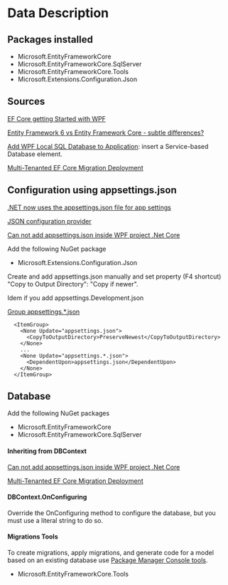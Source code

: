 ﻿# Data Description

## Packages installed
- Microsoft.EntityFrameworkCore
- Microsoft.EntityFrameworkCore.SqlServer
- Microsoft.EntityFrameworkCore.Tools
- Microsoft.Extensions.Configuration.Json


## Sources
[EF Core getting Started with WPF](https://docs.microsoft.com/en-us/ef/core/get-started/wpf)

[Entity Framework 6 vs Entity Framework Core - subtle differences?](https://stackoverflow.com/questions/61153920/entity-framework-6-vs-entity-framework-core-subtle-differences#61154482)

[Add WPF Local SQL Database to Application](https://codedocu.com/Net-Framework/WPF/Code-Samples/Add-WPF-Local-SQL-Database-to-Application-and-Connect-Data?2140): insert a Service-based Database element.

[Multi-Tenanted EF Core Migration Deployment](https://chadgolden.com/blog/multi-tenanted-entity-framework-core-migration-deployment)


## Configuration using appsettings.json
[.NET now uses the appsettings.json file for app settings](https://docs.microsoft.com/en-us/dotnet/core/porting/upgrade-assistant-wpf-framework#modernize-appsettingsjson)

[JSON configuration provider](https://docs.microsoft.com/en-us/dotnet/core/extensions/configuration-providers#json-configuration-provider)

[Can not add appsettings.json inside WPF project .Net Core](https://stackoverflow.com/questions/59909207/cannot-add-appsettings-json-inside-wpf-project-net-core-3-0#59909447)

Add the following NuGet package
- Microsoft.Extensions.Configuration.Json

Create and add appsettings.json manually and set property (F4 shortcut) "Copy to Output Directory": "Copy if newer".

Idem if you add appsettings.Development.json

[Group appsettings.*.json](https://stackoverflow.com/questions/50970954/is-there-a-dependentupon-option-in-a-net-core-app#50971055)
```
  <ItemGroup>
    <None Update="appsettings.json">
      <CopyToOutputDirectory>PreserveNewest</CopyToOutputDirectory>
    </None>
    ...
    <None Update="appsettings.*.json">
      <DependentUpon>appsettings.json</DependentUpon>
    </None>
  </ItemGroup>
```


## Database
Add the following NuGet packages
- Microsoft.EntityFrameworkCore
- Microsoft.EntityFrameworkCore.SqlServer

#### Inheriting from DBContext
[Can not add appsettings.json inside WPF project .Net Core](https://stackoverflow.com/questions/59909207/cannot-add-appsettings-json-inside-wpf-project-net-core-3-0#67338758)

[Multi-Tenanted EF Core Migration Deployment](https://chadgolden.com/blog/multi-tenanted-entity-framework-core-migration-deployment)

#### DBContext.OnConfiguring 
Override the OnConfiguring method to configure the database, but you must use a literal string to do so.

#### Migrations Tools
To create migrations, apply migrations, and generate code for a model based on an existing database use [Package Manager Console tools](https://docs.microsoft.com/en-us/ef/core/cli/powershell).
- Microsoft.EntityFrameworkCore.Tools
